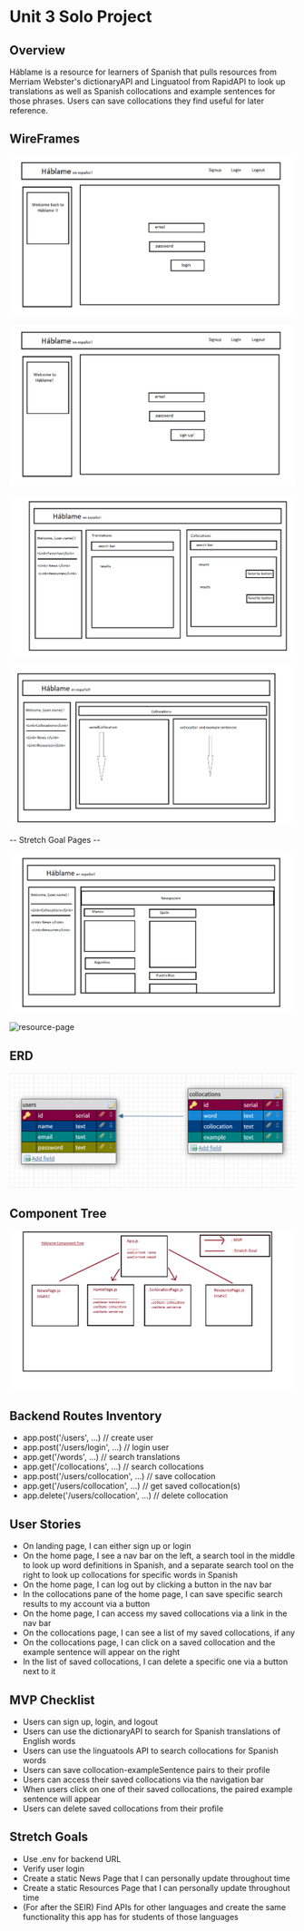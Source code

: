 # Unit 3 Solo Project

## Overview ##

Háblame is a resource for learners of Spanish that pulls resources from Merriam Webster's dictionaryAPI and Linguatool from RapidAPI to look up translations as well as Spanish collocations and example sentences for those phrases. Users can save collocations they find useful for later reference.

## WireFrames ##

![login-page](/wireframes/LoginPage.png)

![signup-page](./wireframes/SignupPage.png)

![home-page](./wireframes/HomePage.png)

![collocation-page](./wireframes/CollocationPage.png)

-- Stretch Goal Pages --

![news-page](./wireframes/NewsPage.png)

![resource-page](./wireframes/ResourcePage.png)


## ERD ##

![ERD-graphic](./ERD.png)

## Component Tree ##

![component-tree](./wireframes/ComponentTree.png)

## Backend Routes Inventory ##

- app.post('/users', ...)                 // create user 
- app.post('/users/login', ...)           // login user
- app.get('/words', ...)                  // search translations
- app.get('/collocations', ...)           // search collocations
- app.post('/users/collocation', ...)     // save collocation
- app.get('/users/collocation', ...)      // get saved collocation(s)
- app.delete('/users/collocation', ...)   // delete collocation

## User Stories ##

- On landing page, I can either sign up or login
- On the home page, I see a nav bar on the left, a search tool in the middle to look up word definitions in Spanish, and a separate search tool on the right to look up collocations for specific words in Spanish
- On the home page, I can log out by clicking a button in the nav bar
- In the collocations pane of the home page, I can save specific search results to my account via a button
- On the home page, I can access my saved collocations via a link in the nav bar
- On the collocations page, I can see a list of my saved collocations, if any
- On the collocations page, I can click on a saved collocation and the example sentence will appear on the right
- In the list of saved collocations, I can delete a specific one via a button next to it

## MVP Checklist ##
- Users can sign up, login, and logout
- Users can use the dictionaryAPI to search for Spanish translations of English words
- Users can use the linguatools API to search collocations for Spanish words
- Users can save collocation-exampleSentence pairs to their profile
- Users can access their saved collocations via the navigation bar
- When users click on one of their saved collocations, the paired example sentence will appear
- Users can delete saved collocations from their profile


## Stretch Goals ##

- Use .env for backend URL
- Verify user login
- Create a static News Page that I can personally update throughout time
- Create a static Resources Page that I can personally update throughout time
- (For after the SEIR) Find APIs for other languages and create the same functionality this app has for students of those languages